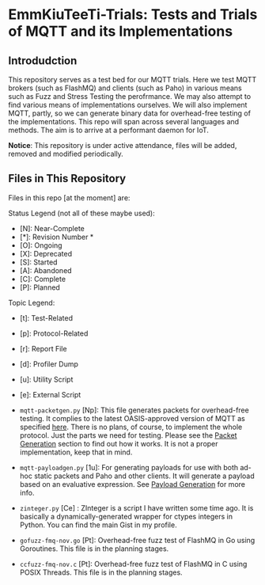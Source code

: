 # EmmKiuTeeTi-Trials: Tests and Trials of MQTT and its Implementations

## Introdudction

This repository serves as a test bed for our MQTT trials. Here we test MQTT brokers (such as FlashMQ) and clients (such as Paho) in various means such as Fuzz and Stress Testing the perofrmance. We may also attempt to find various means of implementations ourselves. We will also implement MQTT, partly, so we can generate binary data for overhead-free testing of the implementations. This repo will span across several languages and methods. The aim is to arrive at a performant daemon for IoT.

**Notice**: This repository is under active attendance, files will be added, removed and modified periodically.

## Files in This Repository

Files in this repo [at the moment] are:

Status Legend (not all of these maybe used): 

* \[N\]: Near-Complete
* \[\*\]: Revision Number *
* \[O]: Ongoing
* \[X\]: Deprecated
* \[S\]: Started
* \[A\]: Abandoned
* \[C\]: Complete
* \[P\]: Planned

Topic Legend:

* \[t\]: Test-Related
* \[p\]: Protocol-Related
* \[r\]: Report File
* \[d\]: Profiler Dump
* \[u\]: Utility Script
* \[e\]: External Script


* `mqtt-packetgen.py` [Np]: This file generates packets for overhead-free testing. It complies to the latest OASIS-approved version of MQTT as specified [here](http://docs.oasis-open.org/mqtt/mqtt/v3.1.1/os/mqtt-v3.1.1-os.html#_Toc398718009). There is no plans, of course, to implement the whole protocol. Just the parts we need for testing. Please see the [Packet Generation](#packet-generation) section to find out how it works. It is not a proper implementation, keep that in mind.


* `mqtt-payloadgen.py` [1u]: For generating payloads for use with both ad-hoc static packets and Paho and other clients. It will generate a payload based on an evaluative expression. See [Payload Generation](#payload-generation) for more info.


* `zinteger.py` [Ce] : ZInteger is a script I have written some time ago. It is basically a dynamically-generated wrapper for ctypes integers in Python. You can find the main Gist in my profile.

* `gofuzz-fmq-nov.go` [Pt]: Overhead-free fuzz test of FlashMQ in Go using Goroutines. This file is in the planning stages.


* `ccfuzz-fmq-nov.c` [Pt]: Overhead-free fuzz test of FlashMQ in C using POSIX Threads. This file is in the planning stages.